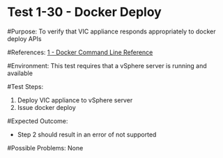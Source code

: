 Test 1-30 - Docker Deploy
=======

#Purpose:
To verify that VIC appliance responds appropriately to docker deploy APIs

#References:
[1 - Docker Command Line Reference](https://docs.docker.com/engine/reference/commandline/deploy/)

#Environment:
This test requires that a vSphere server is running and available

#Test Steps:
1. Deploy VIC appliance to vSphere server
2. Issue docker deploy

#Expected Outcome:
* Step 2 should result in an error of not supported

#Possible Problems:
None
